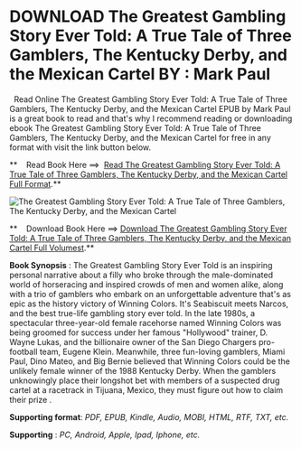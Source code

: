  **DOWNLOAD The Greatest Gambling Story Ever Told: A True Tale of Three Gamblers, The Kentucky Derby, and the Mexican Cartel BY : Mark Paul**
============================================================================================================================================

  Read Online The Greatest Gambling Story Ever Told: A True Tale of Three Gamblers, The Kentucky Derby, and the Mexican Cartel EPUB by Mark Paul is a great book to read and that's why I recommend reading or downloading ebook The Greatest Gambling Story Ever Told: A True Tale of Three Gamblers, The Kentucky Derby, and the Mexican Cartel for free in any format with visit the link button below.

**    Read Book Here ==>  [Read The Greatest Gambling Story Ever Told: A True Tale of Three Gamblers, The Kentucky Derby, and the Mexican Cartel Full Format](https://goodreadbook.site/?book=1949642283).**

![The Greatest Gambling Story Ever Told: A True Tale of Three Gamblers, The Kentucky Derby, and the Mexican Cartel](https://i.gr-assets.com/images/S/compressed.photo.goodreads.com/books/1577247393l/49798972.jpg)

**    Download Book Here ==> [Download The Greatest Gambling Story Ever Told: A True Tale of Three Gamblers, The Kentucky Derby, and the Mexican Cartel Full Volumest](https://goodreadbook.site/?book=1949642283).**

**Book Synopsis** : The Greatest Gambling Story Ever Told is an inspiring personal narrative about a filly who broke through the male-dominated world of horseracing and inspired crowds of men and women alike, along with a trio of gamblers who embark on an unforgettable adventure that's as epic as the history victory of Winning Colors. It's Seabiscuit meets Narcos, and the best true-life gambling story ever told. In the late 1980s, a spectacular three-year-old female racehorse named Winning Colors was being groomed for success under her famous "Hollywood" trainer, D. Wayne Lukas, and the billionaire owner of the San Diego Chargers pro-football team, Eugene Klein. Meanwhile, three fun-loving gamblers, Miami Paul, Dino Mateo, and Big Bernie believed that Winning Colors could be the unlikely female winner of the 1988 Kentucky Derby. When the gamblers unknowingly place their longshot bet with members of a suspected drug cartel at a racetrack in Tijuana, Mexico, they must figure out how to claim their prize .

**Supporting format**: _PDF, EPUB, Kindle, Audio, MOBI, HTML, RTF, TXT, etc._

**Supporting** : _PC, Android, Apple, Ipad, Iphone, etc._